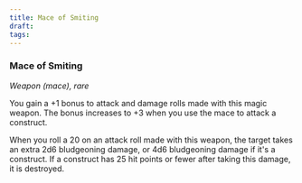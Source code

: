 ```yaml
---
title: Mace of Smiting
draft: 
tags:
---
```

### Mace of Smiting

*Weapon (mace), rare*

You gain a +1 bonus to attack and damage rolls made with this magic weapon. The bonus increases to +3 when you use the mace to attack a construct.

When you roll a 20 on an attack roll made with this weapon, the target takes an extra 2d6 bludgeoning damage, or 4d6 bludgeoning damage if it's a construct. If a construct has 25 hit points or fewer after taking this damage, it is destroyed.